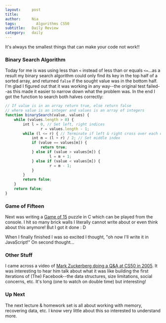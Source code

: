 ```yaml
---
layout:     post
title:      
author:     Nia
tags: 		  Algorithms CS50
subtitle:  	Daily Review
category:   daily
---
```


It's always the smallest things that can make your code not work!!

### Binary Search Algorithm

Today for me is was using less than `<` instead of less than or equals `<=`...as a result my binary search algorithm could only find its key in the top half of a sorted array, and returned `false` if the sought value was in the bottom half. I'm glad I figured out that it was working in any way--the original test failed--as this made it easier to narrow down what the problem was. In the end I got the function to search both halves correctly:
```javascript
// If value is in an array return true, else return false
// where value is an integer and values is an array of integers
function binarySearch(value, values) {
	while (values.length > 0) { 
		int l = 0, // Set left, right indices
				r = values.length - 1;
		while (l <= r) { // Terminate if left & right cross over each other
			int m = (l + r) / 2; // Set middle index
			if (value == values[m]) {
				return true;
			} else if (value > values[m]) {
					l = m + 1;
			} else if (value < values[m]) {
					r = m - 1;
			}
		}
		return false;
	}
	return false;
}
```

### Game of Fifteen

Next was writing a [Game of 15](https://en.wikipedia.org/wiki/15_puzzle) puzzle in C which can be played from the console. I hit so many brick walls I literally cannot write about or even think about this anymore! But I got it done : D

When I finally finished I was so excited I thought, "oh now I'll write it in JavaScript!" On second thought...

### Other Stuff

I came across a video of [Mark Zuckerberg doing a Q&A at CS50 in 2005](https://www.youtube.com/watch?v=xFFs9UgOAlE). It was interesting to hear him talk about what it was like building the first iterations of (The) Facebook--the data structures, size limitations, social concerns, etc. It's long (one to watch on double time) but interesting!

### Up Next

The next lecture & homework set is all about working with memory, recovering data, etc. I know very little about this so interested to understand more.
